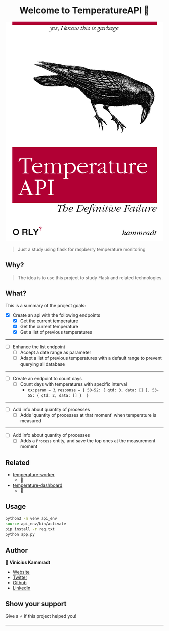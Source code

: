 <h1 align="center">Welcome to TemperatureAPI 👋</h1>

<p align="center">
  <img src="./.images/temperature.png" />
</p>

> Just a study using flask for raspberry temperature monitoring

## Why?

> The idea is to use this project to study Flask and related technologies.

## What?
This is a summary of the project goals:
- [x] Create an api with the following endpoints
  - [x] Get the current temperature
  - [x] Get the current temperature
  - [x] Get a list of previous temperatures
---
- [ ] Enhance the list endpoint
  - [ ] Accept a date range as parameter
  - [ ] Adapt a list of previous temperatures with a default range to prevent querying all database
---
- [ ] Create an endpoint to count days
  - [ ] Count days with temperatures with specific interval
    - ex: `param = 3`,  `response = { 50-52: { qtd: 3, data: [] }, 53-55: { qtd: 2, data: [] }  }`
---
- [ ] Add info about quantity of processes
  - [ ] Adds 'quantity of processes at that moment' when temperature is measured
---
- [ ] Add info about quantity of processes
  - [ ] Adds a `Process` entity, and save the top ones at the measurement moment

## Related
- [temperature-worker](.)
    - 🚧
- [temperature-dashboard](.)
    - 🚧

## Usage

```sh
python3 -m venv api_env
source api_env/bin/activate
pip install -r req.txt
python app.py
```

## Author

👤 **Vinicius Kammradt**

* [Website](https://kammradt.now.sh)
* [Twitter](https://twitter.com/kammzinho)
* [Github](https://github.com/kammradt)
* [LinkedIn](https://linkedin.com/in/vinicius-kammradt)

## Show your support

Give a ⭐️ if this project helped you!

***
